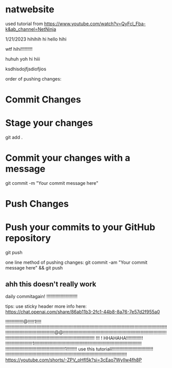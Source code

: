 # natwebsite

used tutorial from https://www.youtube.com/watch?v=QyFcl_Fba-k&ab_channel=NetNinja

1/21/2023
hihihih
hi
hello
hihi

wtf
hihi!!!!!!!!!

huhuh
yoh hi hiii

ksdhisdojfjsdiofjios

order of pushing changes:
# Commit Changes
# Stage your changes
git add .

# Commit your changes with a message
git commit -m "Your commit message here"

# Push Changes
# Push your commits to your GitHub repository
git push
 

one line method of pushing changes:
git commit -am "Your commit message here" && git push
## ahh this doesn't really work

daily commitagain! !!!!!!!!!!!!!!!!!!!!!!!!

tips: use sticky header
more info here: https://chat.openai.com/share/86ab11b3-2fc1-44b8-8a76-7e57d2f955a0

!!!!!!!!!!!!!!@!!!!!1!!!!
!!!!!!!!!!!!!!!!!!!!!!!!!!!!!!!!!!!!!!!!!!!!!!!!!!!!!!!!!!!!!!!!!!!!!!!!!!!!!!!!!!!!!!!!!!!!!!!!!!!!!!!!!!!!!!!!!!!!!!!!!!!!!!!!!!!!!!!!!!!!!!!!!!!!!!!!!!!!!!!!!!!@@!!!!!!!!!!!!!!!!!!!!!!!!!!!!!!!!!!!!!!!!!!!!!!!!!!!!!!!!!!!!!!!!!!!!!!!!!!!!!!!!!!!!!!!!!!!!!!!!!!!!!!!!!!!!!!!!!!!!!!!!!!!!!!!!!!!!!!!!!!!!!!!!!!!!!
!!!
!
HHAHAHA!!!!!!!!!!!!!
!!!!!!!!!!!!!!!!!!!!!1!!!!!!!!!!!!!!!!!!!!!!!!!!!!!!!!!!!!!!!!!!!!!!!!!!!!!!!!!!!!!!!!!!!!!!!!!!!!!!!!!!!
!!!!!!!!!!!!!!!!!!!!!!!!!!!!!!!!!!!!!!!!!!!!!!1!!!!!!!!
use this tutoriall!!!!!!!!!!!!!!!!!!!!!!!!!!!!!!!!
!!!!!!!!!!!!!!!!!!!!!!!!!!!!!!!!!!!!!!!!!!!!!!!!!!!!!!!!!!!!!!!!!!!!!!!!!!!!!!!!!!!!!!!!!!!!!!
https://youtube.com/shorts/-ZPV_oHfl5k?si=3cEao7WyIlw4fh8P